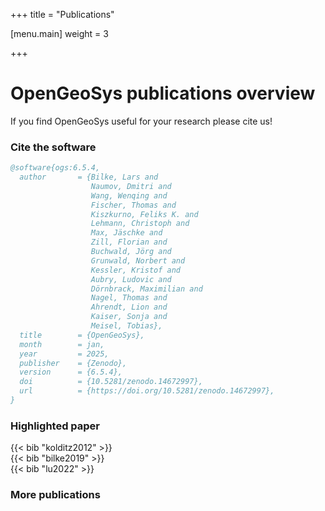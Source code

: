 +++
title = "Publications"

[menu.main]
weight = 3

+++

<h1 class="sm:text-3xl text-2xl font-medium title-font mb-2 text-gray-900">OpenGeoSys publications overview</h1>
<p class="lg:w-1/2 w-full leading-relaxed text-base">If you find OpenGeoSys useful for your research please cite us!</p>

### Cite the software

```bibtex
@software{ogs:6.5.4,
  author       = {Bilke, Lars and
                  Naumov, Dmitri and
                  Wang, Wenqing and
                  Fischer, Thomas and
                  Kiszkurno, Feliks K. and
                  Lehmann, Christoph and
                  Max, Jäschke and
                  Zill, Florian and
                  Buchwald, Jörg and
                  Grunwald, Norbert and
                  Kessler, Kristof and
                  Aubry, Ludovic and
                  Dörnbrack, Maximilian and
                  Nagel, Thomas and
                  Ahrendt, Lion and
                  Kaiser, Sonja and
                  Meisel, Tobias},
  title        = {OpenGeoSys},
  month        = jan,
  year         = 2025,
  publisher    = {Zenodo},
  version      = {6.5.4},
  doi          = {10.5281/zenodo.14672997},
  url          = {https://doi.org/10.5281/zenodo.14672997},
}
```

### Highlighted paper

<div class="bg-brand-50 rounded-lg shadow p-2 mb-4 text-gray-900">
{{< bib "kolditz2012" >}}
</div>

<div class="bg-brand-50 rounded-lg shadow p-2 mb-4 text-gray-900">
{{< bib "bilke2019" >}}
</div>

<div class="bg-brand-50 rounded-lg shadow p-2 mb-4 text-gray-900">
{{< bib "lu2022" >}}
</div>

### More publications
